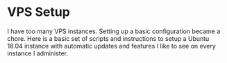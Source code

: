 # VPS Setup
I have too many VPS instances. Setting up a basic configuration became a chore.
Here is a basic set of scripts and instructions to setup a Ubuntu 18.04 
instance with automatic updates and features I like to see on every instance I
administer.
